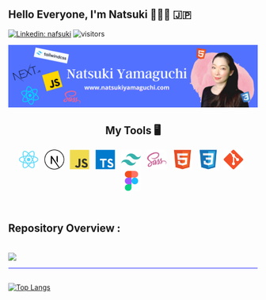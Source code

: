 ## Hello Everyone, I'm <strong>Natsuki</strong> 👩🏻‍🦰 🇯🇵 
<!-- <img src="//media.giphy.com/media/WFZvB7VIXBgiz3oDXE/giphy.gif" width="40"> -->

[![Linkedin: nafsuki](https://img.shields.io/badge/-LinkedIn-blue?style=flat-square&logo=Linkedin&logoColor=white&link=https://www.linkedin.com/in/nafsuki/)](https://www.linkedin.com/in/nafsuki/)
![visitors](https://visitor-badge.glitch.me/badge?page_id=Nafsuki.Nafsuki)

<a href="https://natsukiyamaguchi.com/">
  <img src="https://github.com/Nafsuki/Nafsuki/blob/main/Nafsukiy_banner.png" alt="banner of Nafsuki">
</a>
<!--

**Nafsuki/Nafsuki** is a ✨ _special_ ✨ repository because its `README.md` (this file) appears on your GitHub profile. 


Here are some ideas to get you started:
-->
- 🔭 I’m currently working on ...
- 🌱 I’m currently learning ... Next.js with TypeScript, GraphQL, React Native
- 👯 I’m looking to collaborate on ... 
- 🤔 I’m looking for help with ...
- 💬 Ask me about ...
- 📫 How to reach me: ...
- 😄 Pronouns: ...
- - I'm a Japanese girl currently living in Hamburg, GERMANY. Currently looking for a full-time job.
- 🌱 I’m currently learning ... Next.js with TypeScript, GraphQL, React Native
- 📫 How to reach me: ...
- ⚡ Fun fact: ... I'm a Japanese girl currently living in Hamburg, GERMANY. Currently looking for a full-time job.


<!-----Social Accounts------>
<!-- <hr style="height:2px;border-width:1;border-radius: 5px;color:#8080ff;background-color:#8080ff">

<a href="https://www.linkedin.com/in/nafsuki/" size="300px">
  <img src="https://github.com/Nafsuki/Nafsuki/blob/4f28858cbc239f50614d400d041bbb9a725ae382/Linkedin-logo.png" alt="linkedin logo" width="80" />
</a>
 
<hr style="height:2px;border-width:1;border-radius: 5px;color:#8080ff;background-color:#8080ff"> -->

<h2 align="center">My Tools 🖥</h2>
<!-- <img src="https://media.giphy.com/media/QssGEmpkyEOhBCb7e1/giphy.gif" width="40"> -->

<p align="center">
<img src="https://github.com/devicons/devicon/blob/master/icons/react/react-original.svg" width="40" height="40"/>
 &nbsp;
<img src="https://github.com/devicons/devicon/blob/master/icons/nextjs/nextjs-line.svg" width="40" height="40"/>
 &nbsp;
<img src="https://github.com/devicons/devicon/blob/master/icons/javascript/javascript-original.svg" width="40" height="40"/>
 &nbsp;
<img src="https://github.com/devicons/devicon/blob/master/icons/typescript/typescript-original.svg" width="40" height="40"/> 
 &nbsp;
<img src="https://github.com/devicons/devicon/blob/master/icons/tailwindcss/tailwindcss-plain.svg" width="40" height="40"/>
 &nbsp;
<img src="https://github.com/devicons/devicon/blob/master/icons/sass/sass-original.svg" width="40" height="40"/>
 &nbsp;
<img src="https://github.com/devicons/devicon/blob/master/icons/html5/html5-original.svg" width="40" height="40"/>
 &nbsp;
<img src="https://github.com/devicons/devicon/blob/master/icons/css3/css3-original.svg" width="40" height="40"/>
 &nbsp;
<!-- <img src="https://github.com/devicons/devicon/blob/master/icons/nodejs/nodejs-original.svg" width="40" height="40"/>
 &nbsp; -->
<img src="https://github.com/devicons/devicon/blob/master/icons/git/git-original.svg" width="40" height="40"/>
 &nbsp;
<img src="https://github.com/devicons/devicon/blob/master/icons/figma/figma-original.svg" width="40" height="40"/>
 &nbsp;
  
<!-- <img src="ttps://github.com/devicons/devicon/blob/master/icons/express/express-original.svg" width="40" height="40"/>
 &nbsp; -->
</p>
<!-- <p align="center"> -->

<!-- <img src="https://github.com/devicons/devicon/blob/master/icons/redux/redux-original.svg" width="40" height="40"/>
 &nbsp; -->
<!-- <img src="https://github.com/devicons/devicon/blob/master/icons/firebase/firebase-plain.svg" width="40" height="40"/>
 &nbsp; -->
<!-- <img src="https://github.com/devicons/devicon/blob/master/icons/mysql/mysql-original.svg" width="40" height="40"/>
 &nbsp; -->
<!-- <img src="https://github.com/devicons/devicon/blob/master/icons/mongodb/mongodb-original.svg" width="40" height="40"/>
 &nbsp; -->
</p>
<br>

<!-------------Projects---------------->
## Repository Overview :
<div>
  <br>
  <a href="https://github.com/Nafsuki/nextjs-tailwind-mapbox-art-gallery-website">
    <img align='center' src='https://github-readme-stats.vercel.app/api/pin/?username=Nafsuki&repo=nextjs-tailwind-mapbox-art-gallery-website&theme=dark' />
  </a>
  </br>
  <hr style="height:2px;#8080ffborder-width:0;border-radius: 5px;color:gray;background-color:#8080ff">
</div>


##
[![Top Langs](https://github-readme-stats.vercel.app/api/top-langs/?username=Nafsuki&layout=compact&theme=dark)](https://github.com/anuraghazra/github-readme-stats)
